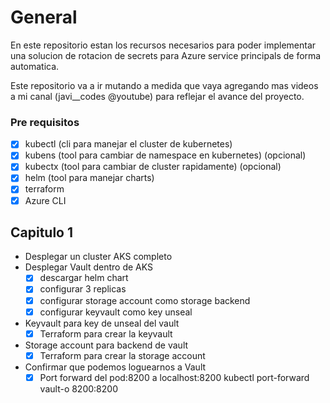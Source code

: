 # General

En este repositorio estan los recursos necesarios para poder implementar una solucion de rotacion de secrets para 
Azure service principals de forma automatica.

Este repositorio va a ir mutando a medida que vaya agregando mas videos a mi canal (javi__codes @youtube) para reflejar el 
avance del proyecto.

### Pre requisitos

- [x] kubectl (cli para manejar el cluster de kubernetes)
- [x] kubens (tool para cambiar de namespace en kubernetes) (opcional)
- [x] kubectx (tool para cambiar de cluster rapidamente) (opcional)
- [x] helm (tool para manejar charts)
- [x] terraform
- [x] Azure CLI

## Capitulo 1

- Desplegar un cluster AKS completo
- Desplegar Vault dentro de AKS
  - [x]  descargar helm chart
  - [x]  configurar 3 replicas
  - [x]  configurar storage account como storage backend
  - [x]  configurar keyvault como key unseal
- Keyvault para key de unseal del vault
  - [x] Terraform para crear la keyvault
- Storage account para backend de vault
  - [x] Terraform para crear la storage account
- Confirmar que podemos loguearnos a Vault 
  - [x] Port forward del pod:8200 a localhost:8200
            kubectl port-forward vault-o 8200:8200
